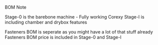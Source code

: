 BOM Note

Stage-0 is the barebone machine - Fully working Corexy
Stage-I is including chamber and drybox features

Fasteners BOM is seperate as you might have a lot of that stuff already
Fasteners BOM price is included in Stage-0 and Stage-I
